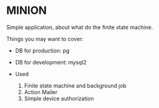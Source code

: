 # MINION
Simple application, about what do the finite state machine.

Things you may want to cover:

* DB for production: pg

* DB for development: mysql2

* Used
  1. Finite state machine and background job
  2. Action Mailer
  3. Simple device authorization
